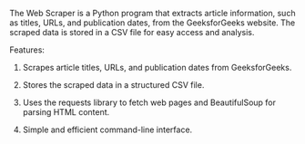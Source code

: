 The Web Scraper is a Python program that extracts article information, such as titles, URLs, and publication dates, from the GeeksforGeeks website. The scraped data is stored in a CSV file for easy access and analysis.

Features:

1. Scrapes article titles, URLs, and publication dates from GeeksforGeeks.

2. Stores the scraped data in a structured CSV file.

3. Uses the requests library to fetch web pages and BeautifulSoup for parsing HTML content.

4. Simple and efficient command-line interface.
